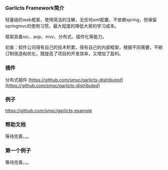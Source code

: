 ### Garlicts Framework简介

轻量级的web框架，使用简洁的注解，无任何xml配置，不依赖spring，但保留springmvc的使用习惯，最大程度的降低大家的学习成本。 

框架具备ioc、aop、mvc、分布式、插件化等能力。

初衷：软件公司得有自己的技术积累，得有自己的内部框架，根据不同需要，不断订制改造和优化，既提高了项目的开发效率，又增加了盈利。


### 插件

分布式插件
[https://github.com/smxc/garlicts-distributed](https://github.com/smxc/garlicts-distributed)

### 例子

https://github.com/smxc/garlicts-example


### 帮助文档

等待完善。。。


### 第一个例子

等待完善。。。

